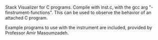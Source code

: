 Stack Visualizer for C programs. Compile with inst.c, with the gcc arg "-finstrument-functions". This can be used to observe the behavior of an attached C program.

Example programs to use with the instrument are included, provided by Professor Amir Masoumzadeh.
